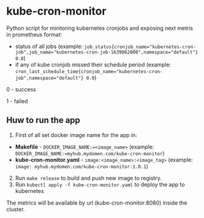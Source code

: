 # kube-cron-monitor
Python script for minitoring kubernetes cronjobs and exposing next metris in prometheus format:
* status of all jobs (example: `job_status{cronjob_name="kubernetes-cron-job",job_name="kubernetes-cron-job-1639062000",namespace="default"} 0.0`)
* if any of kube cronjob missed their schedule period (example: `cron_last_schedule_time{cronjob_name="kubernetes-cron-job",namespace="default"} 0.0`)

0 - success

1 - failed

## Huw to run the app

1) First of all set docker image name for the app in:
* **Makefile** - `DOCKER_IMAGE_NAME:=<image_name>` (example: `DOCKER_IMAGE_NAME:=myhub.mydomen.com/kube-cron-monitor`)
* **kube-cron-monitor.yaml** - `image:<image_name>:<image_tag>` (example: `image: myhub.mydomen.com/kube-cron-monitor:1.0.1`)

2) Run `make release` to build and push new image to registry.
3) Run `kubectl apply -f kube-cron-monitor.yaml` to deploy the app to kubernetes

The metrics will be available by url (kube-cron-monitor:8080) inside the cluster.
